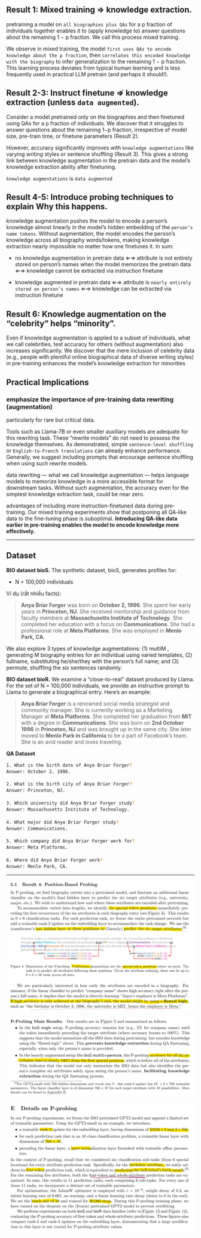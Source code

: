 
## Result 1: Mixed training ⇒ knowledge extraction.

pretraining a model on `all biographies plus QAs` for a p fraction of individuals together enables it to (apply knowledge to) answer questions about the remaining 1 − p fraction. We call this process mixed training.

We observe in mixed training, the model `first uses QAs to encode knowledge about the p fraction`, then `correlates this encoded knowledge with the biography` to infer generalization to the remaining 1 − p fraction. This learning process deviates from typical human learning and is less frequently used in practical LLM pretrain (and perhaps it should!).


## Result 2-3: Instruct finetune ⇏ knowledge extraction (unless `data augmented`).

Consider a model pretrained only on the biographies and then finetuned using QAs for a p fraction of individuals. We discover that it struggles to answer questions about the remaining 1−p fraction, irrespective of model size, pre-train time, or finetune parameters (Result 2).

However, accuracy significantly improves with `knowledge augmentations` like varying writing styles or sentence shuffling (Result 3). This gives a strong link between knowledge augmentation in the pretrain data and the model’s knowledge extraction ability after finetuning.

`knowledge augmentations` is `data augmented`


## Result 4-5: Introduce probing techniques to explain Why this happens.

knowledge augmentation pushes the model to encode a person’s knowledge almost linearly in the model’s hidden embedding of the `person’s name tokens`. Without augmentation, the model encodes the person’s knowledge across all biography words/tokens, making knowledge extraction nearly impossible no matter how one finetunes it. In sum:

- no knowledge augmentation in pretrain data 
⇐⇒ attribute is not entirely stored on person’s names when the model memorizes the pretrain data
⇐⇒ knowledge cannot be extracted via instruction finetune

- knowledge augmented in pretrain data 
⇐⇒ attribute is `nearly entirely stored on person’s names`
⇐⇒ knowledge can be extracted via instruction finetune


## Result 6: Knowledge augmentation on the “celebrity” helps “minority”.

Even if knowledge augmentation is applied to a subset of individuals, what we call celebrities,
test accuracy for others (without augmentation) also increases significantly. We discover that
the mere inclusion of celebrity data (e.g., people with plentiful online biographical data of
diverse writing styles) in pre-training enhances the model’s knowledge extraction for minorities


## Practical Implications

### emphasize the importance of pre-training data rewriting (augmentation)
particularly for rare but critical data.

Tools such as Llama-7B or even smaller auxiliary models are adequate for this rewriting task.
These “rewrite models” do not need to possess the knowledge themselves. As demonstrated,
simple `sentence-level shuffling` or `English-to-French translations` can already enhance performance.
Generally, we suggest including prompts that encourage sentence shuffling when using such rewrite models.

data rewriting — what we call knowledge augmentation — helps language models to memorize knowledge in a more accessible format for downstream tasks. Without such augmentation, the accuracy even for the simplest knowledge extraction task, could be near zero.

advantages of including more instruction-finetuned data during pre-training. Our mixed training experiments show that postponing all QA-like data to the fine-tuning phase is suboptimal. **Introducing QA-like data earlier in pre-training enables the model to encode knowledge more effectively.**

- - -

## Dataset

**BIO dataset bioS.** The synthetic dataset, bioS, generates profiles for:
- N = 100,000 individuals

Ví dụ (rất nhiều facts):
> __Anya Briar Forger__ was born on __October 2, 1996__. She spent her early years in __Princeton, NJ__. She received mentorship and guidance from faculty members at __Massachusetts Institute of Technology__. She completed her education with a focus on __Communications__. She had a professional role at __Meta Platforms__. She was employed in __Menlo Park, CA__.

We also explore 3 types of knowledge augmentations: (1) multiM , generating M biography entries
for an individual using varied templates, (2) fullname, substituting he/she/they with the person’s
full name; and (3) permute, shuffling the six sentences randomly.

**BIO dataset bioR.** We examine a “close-to-real” dataset produced by Llama. For the set of N = 100,000 individuals, we provide an instructive prompt to Llama to generate a biographical entry. Here’s an example:

> __Anya Briar Forger__ is a renowned social media strategist and community manager. She is currently working as a Marketing Manager at __Meta Platforms__. She completed her graduation from __MIT__ with a degree in __Communications__. She was born on __2nd October 1996__ in __Princeton, NJ__ and was brought up in the same city. She later moved to __Menlo Park in California__ to be a part of Facebook’s team. She is an avid reader and loves traveling.

**QA Dataset**
```sh
1. What is the birth date of Anya Briar Forger?
Answer: October 2, 1996.

2. What is the birth city of Anya Briar Forger?
Answer: Princeton, NJ.

3. Which university did Anya Briar Forger study?
Answer: Massachusetts Institute of Technology.

4. What major did Anya Briar Forger study?
Answer: Communications.

5. Which company did Anya Briar Forger work for?
Answer: Meta Platforms.

6. Where did Anya Briar Forger work?
Answer: Menlo Park, CA.
```

- - -

![](img/physics-of-lm-3.1-00.jpg)

![](img/physics-of-lm-3.1-01.jpg)

![](img/physics-of-lm-3.1-02.jpg)

